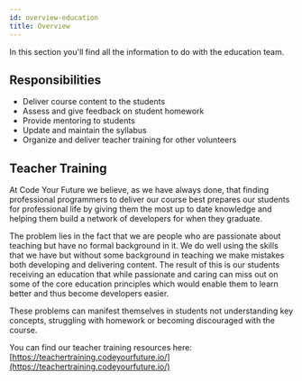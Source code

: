 ```yaml
---
id: overview-education
title: Overview
---
```


In this section you'll find all the information to do with the education team.

## Responsibilities

- Deliver course content to the students
- Assess and give feedback on student homework
- Provide mentoring to students
- Update and maintain the syllabus
- Organize and deliver teacher training for other volunteers

## Teacher Training

At Code Your Future we believe, as we have always done, that finding professional programmers to deliver our course best prepares our students for professional life by giving them the most up to date knowledge and helping them build a network of developers for when they graduate.

The problem lies in the fact that we are people who are passionate about teaching but have no formal background in it. We do well using the skills that we have but without some background in teaching we make mistakes both developing and delivering content. The result of this is our students receiving an education that while passionate and caring can miss out on some of the core education principles which would enable them to learn better and thus become developers easier.

These problems can manifest themselves in students not understanding key concepts, struggling with homework or becoming discouraged with the course.

You can find our teacher training resources here:
[https://teachertraining.codeyourfuture.io/](https://teachertraining.codeyourfuture.io/)
